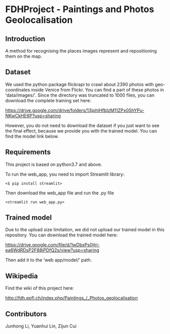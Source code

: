 # FDHProject - Paintings and Photos Geolocalisation

## Introduction
A method for recognising the places images represent and repositioning them on the map.

## Dataset
We used the python package flickrapi to crawl about 2390 photos with geo-coordinates inside Venice from Flickr. You can find a part of these photos in 'data/images/'. Since the directory was truncated to 1000 files, you can download the complete training set here:

https://drive.google.com/drive/folders/13jphiHfbIzM11ZPx0ShYPu-NKwCkHE6P?usp=sharing

However, you do not need to download the dataset if you just want to see the final effect, because we provide you with the trained model. You can find the model link below.

## Requirements
This project is based on python3.7 and above.

To run the web_app, you need to import Streamlit library: 

`<$ pip install streamlit>`

Then download the web_app file and run the .py file

`<streamlit run web_app.py>`

## Trained model
Due to the upload size limitation, we did not upload our trained model in this repository. You can download the trained model here:

https://drive.google.com/file/d/1wDbxPs0jIri-ea6WdRDsP2F88iPDfQ2s/view?usp=sharing

Then add it to the ‘web app/model/’ path.

## Wikipedia
Find the wiki of this project here:

http://fdh.epfl.ch/index.php/Paintings_/_Photos_geolocalisation

## Contributors
Junhong Li, Yuanhui Lin, Zijun Cui
